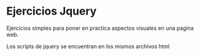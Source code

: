 # Ejercicios Jquery
 Ejercicios simples para poner en practica aspectos visuales en una pagina web.
 
 Los scripts de jquery se encuentran en los mismos archivos html
